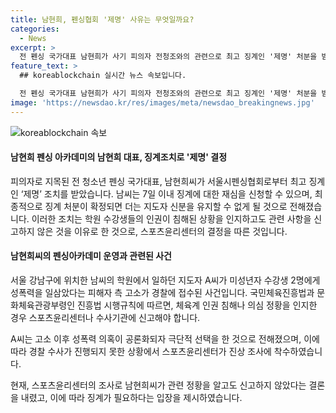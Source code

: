 ```yaml
---
title: 남현희, 펜싱협회 '제명' 사유는 무엇일까요?
categories:
  - News
excerpt: >
  전 펜싱 국가대표 남현희가 사기 피의자 전청조와의 관련으로 최고 징계인 '제명' 처분을 받았습니다. 서울시펜싱협회는 남씨의 행동이 체육계 인권 침해를 무시한 것으로 보고 징계하였으며, 남씨는 이에 대한 재심을 신청할 수 있습니다. 이러한 결정은 스포츠윤리센터가 남씨에 대해 징계 요구를 의결한 이후의 조치이며, 남씨와 관련된 사건은 경찰과 스포츠윤리센터의 조사가 진행 중에 있습니다.
feature_text: >
  ## koreablockchain 실시간 뉴스 속보입니다.

  전 펜싱 국가대표 남현희가 사기 피의자 전청조와의 관련으로 최고 징계인 '제명' 처분을 받았습니다. 서울시펜싱협회는 남씨의 행동이 체육계 인권 침해를 무시한 것으로 보고 징계하였으며, 남씨는 이에 대한 재심을 신청할 수 있습니다. 이러한 결정은 스포츠윤리센터가 남씨에 대해 징계 요구를 의결한 이후의 조치이며, 남씨와 관련된 사건은 경찰과 스포츠윤리센터의 조사가 진행 중에 있습니다.
image: 'https://newsdao.kr/res/images/meta/newsdao_breakingnews.jpg'
---
```


<p><img src="https://newsdao.kr/res/images/meta/newsdao_breakingnews.jpg" alt="koreablockchain 속보" /></p>

<h4>남현희 펜싱 아카데미의 남현희 대표, 징계조치로 '제명' 결정</h4>

<p>피의자로 지목된 전 청소년 펜싱 국가대표, 남현희씨가 서울시펜싱협회로부터 최고 징계인 ‘제명’ 조치를 받았습니다. 남씨는 7일 이내 징계에 대한 재심을 신청할 수 있으며, 최종적으로 징계 처분이 확정되면 더는 지도자 신분을 유지할 수 없게 될 것으로 전해졌습니다. 이러한 조치는 학원 수강생들의 인권이 침해된 상황을 인지하고도 관련 사항을 신고하지 않은 것을 이유로 한 것으로, 스포츠윤리센터의 결정을 따른 것입니다.</p>

<h4>남현희씨의 펜싱아카데미 운영과 관련된 사건</h4>

<p>서울 강남구에 위치한 남씨의 학원에서 일하던 지도자 A씨가 미성년자 수강생 2명에게 성폭력을 일삼았다는 피해자 측 고소가 경찰에 접수된 사건입니다. 국민체육진흥법과 문화체육관광부령인 진흥법 시행규칙에 따르면, 체육계 인권 침해나 의심 정황을 인지한 경우 스포츠윤리센터나 수사기관에 신고해야 합니다.</p>

<p>A씨는 고소 이후 성폭력 의혹이 공론화되자 극단적 선택을 한 것으로 전해졌으며, 이에 따라 경찰 수사가 진행되지 못한 상황에서 스포츠윤리센터가 진상 조사에 착수하였습니다.</p>

<p>현재, 스포츠윤리센터의 조사로 남현희씨가 관련 정황을 알고도 신고하지 않았다는 결론을 내렸고, 이에 따라 징계가 필요하다는 입장을 제시하였습니다.</p>

